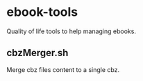 # ebook-tools

Quality of life tools to help managing ebooks.

## cbzMerger.sh

Merge cbz files content to a single cbz.


